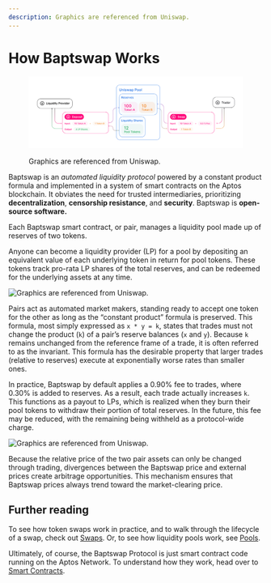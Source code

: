 ```yaml
---
description: Graphics are referenced from Uniswap.
---
```


# How Baptswap Works

<figure><img src="../../.gitbook/assets/image (26).png" alt=""><figcaption><p>Graphics are referenced from Uniswap.</p></figcaption></figure>

Baptswap is an _automated liquidity protocol_ powered by a constant product formula and implemented in a system of smart contracts on the Aptos blockchain. It obviates the need for trusted intermediaries, prioritizing **decentralization**, **censorship resistance**, and **security**. Baptswap is **open-source software.**

Each Baptswap smart contract, or pair, manages a liquidity pool made up of reserves of two tokens.

Anyone can become a liquidity provider (LP) for a pool by depositing an equivalent value of each underlying token in return for pool tokens. These tokens track pro-rata LP shares of the total reserves, and can be redeemed for the underlying assets at any time.

![Graphics are referenced from Uniswap.](https://docs.uniswap.org/assets/images/lp-c0b1b03ef921f1325971fa8ab6e9a4f1.jpg)

Pairs act as automated market makers, standing ready to accept one token for the other as long as the “constant product” formula is preserved. This formula, most simply expressed as `x * y = k`, states that trades must not change the product (`k`) of a pair’s reserve balances (`x` and `y`). Because `k` remains unchanged from the reference frame of a trade, it is often referred to as the invariant. This formula has the desirable property that larger trades (relative to reserves) execute at exponentially worse rates than smaller ones.

In practice, Baptswap by default applies a 0.90% fee to trades, where 0.30% is added to reserves. As a result, each trade actually increases `k`. This functions as a payout to LPs, which is realized when they burn their pool tokens to withdraw their portion of total reserves. In the future, this fee may be reduced, with the remaining being withheld as a protocol-wide charge.

![Graphics are referenced from Uniswap.](https://docs.uniswap.org/assets/images/trade-b19a05be2c43a62708ab498766dc6d13.jpg)

Because the relative price of the two pair assets can only be changed through trading, divergences between the Baptswap price and external prices create arbitrage opportunities. This mechanism ensures that Baptswap prices always trend toward the market-clearing price.

## Further reading

To see how token swaps work in practice, and to walk through the lifecycle of a swap, check out [Swaps](../core-concepts/swaps.md). Or, to see how liquidity pools work, see [Pools](../core-concepts/pools.md).

Ultimately, of course, the Baptswap Protocol is just smart contract code running on the Aptos Network. To understand how they work, head over to [Smart Contracts](../technical-reference/smart-contracts/).
